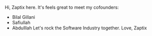 Hi, Zaptix here. It's feels great to meet my cofounders:
- Bilal Gillani
- Safiullah
- Abdulllah
Let's rock the Software Industry together.
Love,
Zaptix 
